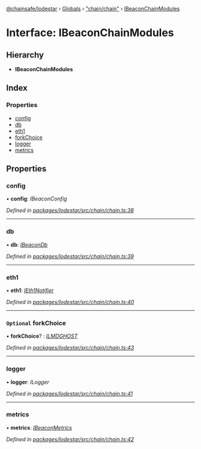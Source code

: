 [@chainsafe/lodestar](../README.md) › [Globals](../globals.md) › ["chain/chain"](../modules/_chain_chain_.md) › [IBeaconChainModules](_chain_chain_.ibeaconchainmodules.md)

# Interface: IBeaconChainModules

## Hierarchy

* **IBeaconChainModules**

## Index

### Properties

* [config](_chain_chain_.ibeaconchainmodules.md#config)
* [db](_chain_chain_.ibeaconchainmodules.md#db)
* [eth1](_chain_chain_.ibeaconchainmodules.md#eth1)
* [forkChoice](_chain_chain_.ibeaconchainmodules.md#optional-forkchoice)
* [logger](_chain_chain_.ibeaconchainmodules.md#logger)
* [metrics](_chain_chain_.ibeaconchainmodules.md#metrics)

## Properties

###  config

• **config**: *IBeaconConfig*

*Defined in [packages/lodestar/src/chain/chain.ts:38](https://github.com/ChainSafe/lodestar/blob/af95f0522/packages/lodestar/src/chain/chain.ts#L38)*

___

###  db

• **db**: *[IBeaconDb](_db_api_beacon_interface_.ibeacondb.md)*

*Defined in [packages/lodestar/src/chain/chain.ts:39](https://github.com/ChainSafe/lodestar/blob/af95f0522/packages/lodestar/src/chain/chain.ts#L39)*

___

###  eth1

• **eth1**: *[IEth1Notifier](_eth1_interface_.ieth1notifier.md)*

*Defined in [packages/lodestar/src/chain/chain.ts:40](https://github.com/ChainSafe/lodestar/blob/af95f0522/packages/lodestar/src/chain/chain.ts#L40)*

___

### `Optional` forkChoice

• **forkChoice**? : *[ILMDGHOST](_chain_forkchoice_interface_.ilmdghost.md)*

*Defined in [packages/lodestar/src/chain/chain.ts:43](https://github.com/ChainSafe/lodestar/blob/af95f0522/packages/lodestar/src/chain/chain.ts#L43)*

___

###  logger

• **logger**: *ILogger*

*Defined in [packages/lodestar/src/chain/chain.ts:41](https://github.com/ChainSafe/lodestar/blob/af95f0522/packages/lodestar/src/chain/chain.ts#L41)*

___

###  metrics

• **metrics**: *[IBeaconMetrics](_metrics_interface_.ibeaconmetrics.md)*

*Defined in [packages/lodestar/src/chain/chain.ts:42](https://github.com/ChainSafe/lodestar/blob/af95f0522/packages/lodestar/src/chain/chain.ts#L42)*
